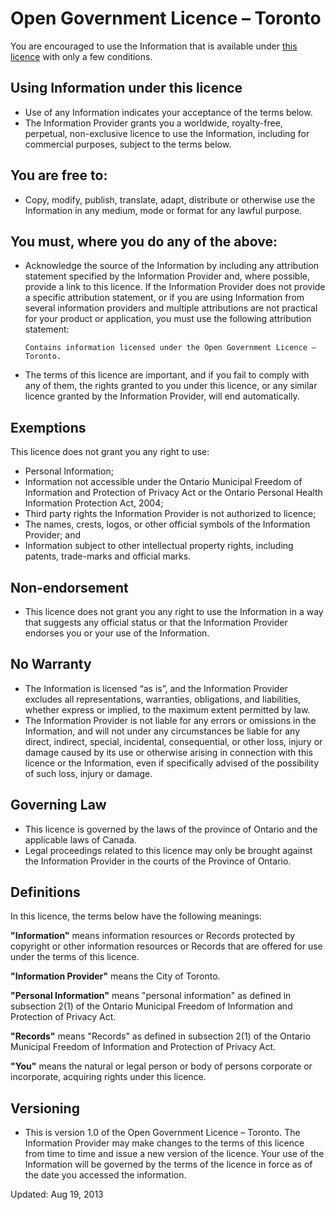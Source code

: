 # Open Government Licence – Toronto

You are encouraged to use the Information that is available under [this
licence][license] with only a few conditions.

## Using Information under this licence

  * Use of any Information indicates your acceptance of the terms below.
  * The Information Provider grants you a worldwide, royalty-free,
    perpetual, non-exclusive licence to use the Information, including
    for commercial purposes, subject to the terms below.

## You are free to:

  * Copy, modify, publish, translate, adapt, distribute or otherwise use
    the Information in any medium, mode or format for any lawful
    purpose.

## You must, where you do any of the above:

  * Acknowledge the source of the Information by including any
    attribution statement specified by the Information Provider and,
    where possible, provide a link to this licence. If the Information
    Provider does not provide a specific attribution statement, or if you
    are using Information from several information providers and multiple
    attributions are not practical for your product or application, you must
    use the following attribution statement:

        Contains information licensed under the Open Government Licence – Toronto.

  * The terms of this licence are important, and if you fail to comply
    with any of them, the rights granted to you under this licence, or
    any similar licence granted by the Information Provider, will end
    automatically.

## Exemptions

This licence does not grant you any right to use:

  * Personal Information;
  * Information not accessible under the Ontario Municipal Freedom of
    Information and Protection of Privacy Act or the Ontario Personal
    Health Information Protection Act, 2004;
  * Third party rights the Information Provider is not authorized to
    licence;
  * The names, crests, logos, or other official symbols of the
    Information Provider; and
  * Information subject to other intellectual property rights, including
    patents, trade-marks and official marks.

## Non-endorsement

  * This licence does not grant you any right to use the Information in
    a way that suggests any official status or that the Information
    Provider endorses you or your use of the Information.

## No Warranty

  * The Information is licensed “as is”, and the Information Provider
    excludes all representations, warranties, obligations, and
    liabilities, whether express or implied, to the maximum extent permitted
    by law.
  * The Information Provider is not liable for any errors or omissions
    in the Information, and will not under any circumstances be liable
    for any direct, indirect, special, incidental, consequential, or other
    loss, injury or damage caused by its use or otherwise arising in
    connection with this licence or the Information, even if specifically
    advised of the possibility of such loss, injury or damage.

## Governing Law

  * This licence is governed by the laws of the province of Ontario and
    the applicable laws of Canada.
  * Legal proceedings related to this licence may only be brought
    against the Information Provider in the courts of the Province of
    Ontario.

## Definitions

In this licence, the terms below have the following meanings:

**"Information"** means information resources or Records protected by
copyright or other information resources or Records that are offered for
use under the terms of this licence.

**"Information Provider"** means the City of Toronto.

**"Personal Information"** means "personal information" as defined in
subsection 2(1) of the Ontario Municipal Freedom of Information and
Protection of Privacy Act.

**"Records"** means "Records" as defined in subsection 2(1) of the
Ontario Municipal Freedom of Information and Protection of Privacy Act.

**"You"** means the natural or legal person or body of persons corporate
or incorporate, acquiring rights under this licence.

## Versioning

  * This is version 1.0 of the Open Government Licence – Toronto. The
    Information Provider may make changes to the terms of this licence
    from time to time and issue a new version of the licence. Your use of
    the Information will be governed by the terms of the licence in force as
    of the date you accessed the information.

Updated: Aug 19, 2013

<!-- Links -->
   [license]: http://www1.toronto.ca/wps/portal/contentonly?vgnextoid=4a37e03bb8d1e310VgnVCM10000071d60f89RCRD
